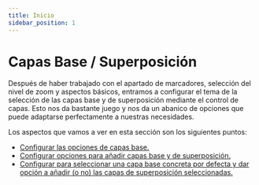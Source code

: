```yaml
---
title: Inicio
sidebar_position: 1
---
```

# Capas Base / Superposición

Después de haber trabajado con el apartado de marcadores, selección del nivel de zoom y aspectos básicos, entramos a configurar el tema de la selección de las capas base y de superposición mediante el control de capas. Esto nos da bastante juego y nos da un abanico de opciones que puede adaptarse perfectamente a nuestras necesidades.

Los aspectos que vamos a ver en esta sección son los siguientes puntos:
* [Configurar las opciones de capas base.](./base-layers.md)
* [Configurar opciones para añadir capas base y de superposición.](./base-over-layers.md)
* [Configurar para seleccionar una capa base concreta por defecta y dar opción a añadir (o no) las capas de superposición seleccionadas.](./base-over-layers-select.md)